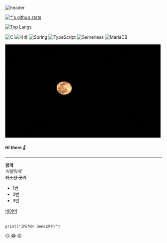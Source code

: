 ![header](https://capsule-render.vercel.app/api?type=egg&color=random&height=300&section=header&text=Newgene%20GitHub&fontSize=90&animation=blink)

[![*'s github stats](https://github-readme-stats.vercel.app/api?username=ggggene)](https://github.com/ggggene)

[![Top Langs](https://github-readme-stats.vercel.app/api/top-langs/?username=ggggene)](https://github.com/ggggene/github-readme-stats)



![C](https://img.shields.io/badge/-C-123456?style=flat-square&logo=C&logoColor=black)
![자바](https://img.shields.io/badge/-자바-007396?style=flat&logo=Java&logoColor=ffffff)
![Spring](https://img.shields.io/badge/-Spring-6DB33F?style=for-the-badge&logo=Spring&logoColor=white)
![TypeScript](https://img.shields.io/badge/-TypeScript-3178C6?style=flat-square&logo=TypeScript&logoColor=white)
![Serverless](https://img.shields.io/badge/-Serverless-FD5750?style=flat-square&logo=Serverless&logoColor=magenta)
![MariaDB](https://img.shields.io/badge/-MariaDB-1F305F?style=flat-square&logo=mariadb&logoColor=white)


<img src ='images/IMG_8549.jpg' height=300 width=500> </img>

<!--
# Hi there 👋
## Hi there 👋
### Hi there 👋
#### Hi there 👋
##### Hi there 👋 -->
#####   Hi there 👋
---

**굵게** <br>
*이탤릭체* <br>
~~취소선 긋기~~ <br>

* 1번
* 2번
* 3번 <br>

[네이버](https://www.naveer.com)


```

print("코딩하는 Gene입니다")
```


:smirk:
:joy:
:rage:
